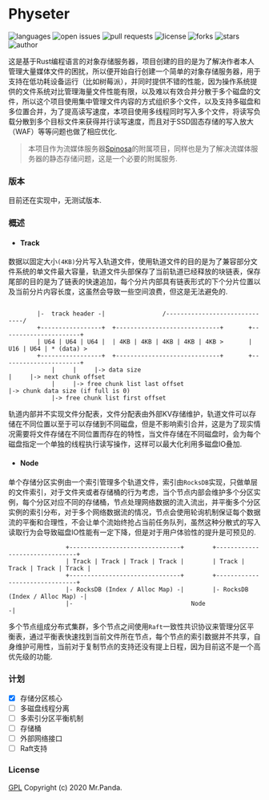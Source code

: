 # Physeter

![languages](https://img.shields.io/github/languages/top/quasipaa/Physeter)
![open issues](https://img.shields.io/github/issues/quasipaa/Physeter)
![pull requests](https://img.shields.io/github/issues-pr/quasipaa/Physeter)
![license](https://img.shields.io/github/license/quasipaa/Physeter)
![forks](https://img.shields.io/github/forks/quasipaa/Physeter)
![stars](https://img.shields.io/github/stars/quasipaa/Physeter)
![author](https://img.shields.io/badge/author-Mr.Panda-read)

这是基于Rust编程语言的对象存储服务器，项目创建的目的是为了解决作者本人管理大量媒体文件的困扰，所以便开始自行创建一个简单的对象存储服务器，用于支持在低功耗设备运行（比如树莓派），并同时提供不错的性能，因为操作系统提供的文件系统对比管理海量文件性能有限，以及难以有效合并分散于多个磁盘的文件，所以这个项目使用集中管理文件内容的方式组织多个文件，以及支持多磁盘和多位置合并，为了提高读写速度，本项目使用多线程同时写入多个文件，将读写负载分散到多个目标文件来获得并行读写速度，而且对于SSD固态存储的写入放大（WAF）等等问题也做了相应优化.  

> 本项目作为流媒体服务器[Spinosa](https://github.com/quasipaa/Spinosa)的附属项目，同样也是为了解决流媒体服务器的静态存储问题，这是一个必要的附属服务.


### 版本
目前还在实现中，无测试版本.


### 概述

- #### Track
数据以固定大小`(4KB)`分片写入轨道文件，使用轨道文件的目的是为了兼容部分文件系统的单文件最大容量，轨道文件头部保存了当前轨道已经释放的块链表，保存尾部的目的是为了链表的快速追加，每个分片内部具有链表形式的下个分片位置以及当前分片内容长度，这虽然会导致一些空间浪费，但这是无法避免的.

```
    
        |-  track header -|                /------------------------------/
        +-----------------+  +-----------------------------+       +----------------------+
        | U64 | U64 | U64 |  | 4KB | 4KB | 4KB | 4KB | 4KB >       | U16 | U64 | * (data) >
        +-----------------+  +-----------------------------+       +----------------------+
            |     |     |-> data size                                  |     |-> next chunk offset
            |     |-> free chunk list last offset                      |-> chunk data size (if full is 0)
            |-> free chunk list first offset
```

轨道内部并不实现文件分配表，文件分配表由外部KV存储维护，轨道文件可以存储在不同位置以至于可以存储到不同磁盘，但是不影响索引合并，这是为了现实情况需要将文件存储在不同位置而存在的特性，当文件存储在不同磁盘时，会为每个磁盘指定一个单独的线程执行读写操作，这样可以最大化利用多磁盘IO叠加.

- #### Node
单个存储分区实例由一个索引管理多个轨道文件，索引由`RocksDB`实现，只做单层的文件索引，对于文件夹或者存储桶的行为考虑，当个节点内部会维护多个分区实例，每个分区对应不同的存储桶，节点处理网络数据的流入流出，并平衡多个分区实例的索引分布，对于多个网络数据流的情况，节点会使用轮询机制保证每个数据流的平衡和合理性，不会让单个流始终抢占当前任务队列，虽然这种分散式的写入读取行为会导致磁盘IO性能有一定下降，但是对于用户体验性的提升是可预见的.

```
                +-------------------------------+        +-------------------------------+
                | Track | Track | Track | Track |        | Track | Track | Track | Track |
                +-------------------------------+        +-------------------------------+
                |- RocksDB (Index / Alloc Map) -|        |- RocksDB (Index / Alloc Map) -|
                |-                                 Node                                 -|
```

多个节点组成分布式集群，多个节点之间使用`Raft`一致性共识协议来管理分区平衡表，通过平衡表快速找到当前文件所在节点，每个节点的索引数据并不共享，自身维护可用性，当前对于复制节点的支持还没有提上日程，因为目前这不是一个高优先级的功能.


### 计划
* [x] 存储分区核心   
* [ ] 多磁盘线程分离  
* [ ] 多索引分区平衡机制  
* [ ] 存储桶  
* [ ] 外部网络接口  
* [ ] Raft支持

### License
[GPL](./LICENSE)
Copyright (c) 2020 Mr.Panda.